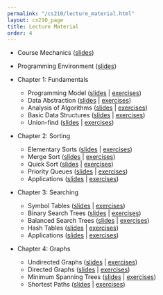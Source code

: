 ```yaml
---
permalink: "/cs210/lecture_material.html"
layout: cs210_page
title: Lecture Material
order: 4
---
```


- Course Mechanics ([slides](/public/cs210/course_mechanics.pdf))

- Programming Environment ([slides](/public/cs210/programming_environment.pdf))

- Chapter 1: Fundamentals
  - Programming Model ([slides](/public/cs210/programming_model.pdf) \| [exercises](/public/cs210/programming_model_exercises.pdf))
  - Data Abstraction ([slides](/public/cs210/data_abstraction.pdf) \| [exercises](/public/cs210/data_abstraction_exercises.pdf))
  - Analysis of Algorithms ([slides](/public/cs210/analysis_of_algorithms.pdf) \| [exercises](/public/cs210/analysis_of_algorithms_exercises.pdf))
  - Basic Data Structures ([slides](/public/cs210/basic_data_structures.pdf) \| [exercises](/public/cs210/basic_data_structures_exercises.pdf))
  - Union-find ([slides](/public/cs210/union_find.pdf) \| [exercises](/public/cs210/union_find_exercises.pdf))

- Chapter 2: Sorting
  - Elementary Sorts ([slides](/public/cs210/elementary_sorts.pdf) \| [exercises](/public/cs210/elementary_sorts_exercises.pdf))
  - Merge Sort ([slides](/public/cs210/mergesort.pdf) \| [exercises](/public/cs210/mergesort_exercises.pdf))
  - Quick Sort ([slides](/public/cs210/quicksort.pdf) \| [exercises](/public/cs210/quicksort_exercises.pdf))
  - Priority Queues ([slides](/public/cs210/priority_queues.pdf) \| [exercises](/public/cs210/priority_queues_exercises.pdf))
  - Applications ([slides](/public/cs210/sorting_applications.pdf) \| [exercises](/public/cs210/sorting_applications_exercises.pdf))

- Chapter 3: Searching
  - Symbol Tables ([slides](/public/cs210/symbol_tables.pdf) \| [exercises](/public/cs210/symbol_tables_exercises.pdf))
  - Binary Search Trees ([slides](/public/cs210/binary_search_trees.pdf) \| [exercises](/public/cs210/binary_search_trees_exercises.pdf))
  - Balanced Search Trees ([slides](/public/cs210/balanced_search_trees.pdf) \| [exercises](/public/cs210/balanced_search_trees_exercises.pdf))
  - Hash Tables ([slides](/public/cs210/hash_tables.pdf) \| [exercises](/public/cs210/hash_tables_exercises.pdf))
  - Applications ([slides](/public/cs210/searching_applications.pdf) \| [exercises](/public/cs210/searching_applications_exercises.pdf))

- Chapter 4: Graphs
  - Undirected Graphs ([slides](/public/cs210/undirected_graphs.pdf) \| [exercises](/public/cs210/undirected_graphs_exercises.pdf))
  - Directed Graphs ([slides](/public/cs210/directed_graphs.pdf) \| [exercises](/public/cs210/directed_graphs_exercises.pdf))
  - Minimum Spanning Trees ([slides](/public/cs210/minimum_spanning_trees.pdf) \| [exercises](/public/cs210/minimum_spanning_trees_exercises.pdf))
  - Shortest Paths ([slides](/public/cs210/shortest_paths.pdf) \| [exercises](/public/cs210/shortest_paths_exercises.pdf))

